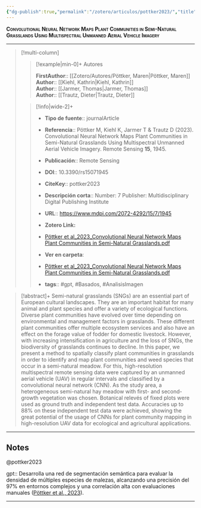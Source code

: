 ```yaml
---
{"dg-publish":true,"permalink":"/zotero/articulos/pottker2023/","title":"Convolutional Neural Network Maps Plant Communities in Semi-Natural Grasslands Using Multispectral Unmanned Aerial Vehicle Imagery","tags":["#zotero"]}
---
```



<span style="font-variant:small-caps; font-weight: bold;">Convolutional Neural Network Maps Plant Communities in Semi-Natural Grasslands Using Multispectral Unmanned Aerial Vehicle Imagery</span>

---


> [!multi-column]
>
>> [!example|min-0]+ Autores
>> 
>> **FirstAuthor**:: [[Zotero/Autores/Pöttker, Maren\|Pöttker, Maren]]  
>> **Author**:: [[Kiehl, Kathrin\|Kiehl, Kathrin]]  
>> **Author**:: [[Jarmer, Thomas\|Jarmer, Thomas]]  
>> **Author**:: [[Trautz, Dieter\|Trautz, Dieter]]  
 >
>
>> [!info|wide-2]+
>>
>> - **Tipo de fuente**:: journalArticle
>> - **Referencia**:: Pöttker M, Kiehl K, Jarmer T & Trautz D (2023). Convolutional Neural Network Maps Plant Communities in Semi-Natural Grasslands Using Multispectral Unmanned Aerial Vehicle Imagery. Remote Sensing **15**, 1945.
>> - **Publicación**:: Remote Sensing
>> - **DOI**:: 10.3390/rs15071945
>> - **CiteKey**:: pottker2023
>> - **Descripción corta**:: Number: 7
Publisher: Multidisciplinary Digital Publishing Institute
>> - **URL**:: https://www.mdpi.com/2072-4292/15/7/1945
>> - **Zotero Link:** 
>> - [Pöttker et al_2023_Convolutional Neural Network Maps Plant Communities in Semi-Natural Grasslands.pdf](zotero://select/library/items/MZWCGJDM)
>>
>> - **Ver en carpeta**: 
>> - [Pöttker et al_2023_Convolutional Neural Network Maps Plant Communities in Semi-Natural Grasslands.pdf](file://J:\OneDrive\Articulos\Pöttker%20et%20al_2023_Convolutional%20Neural%20Network%20Maps%20Plant%20Communities%20in%20Semi-Natural%20Grasslands.pdf)
>> - **tags**:: #gpt, #Basados, #AnalisisImagen



> [!abstract]+ 
>Semi-natural grasslands (SNGs) are an essential part of European cultural landscapes. They are an important habitat for many animal and plant species and offer a variety of ecological functions. Diverse plant communities have evolved over time depending on environmental and management factors in grasslands. These different plant communities offer multiple ecosystem services and also have an effect on the forage value of fodder for domestic livestock. However, with increasing intensification in agriculture and the loss of SNGs, the biodiversity of grasslands continues to decline. In this paper, we present a method to spatially classify plant communities in grasslands in order to identify and map plant communities and weed species that occur in a semi-natural meadow. For this, high-resolution multispectral remote sensing data were captured by an unmanned aerial vehicle (UAV) in regular intervals and classified by a convolutional neural network (CNN). As the study area, a heterogeneous semi-natural hay meadow with first- and second-growth vegetation was chosen. Botanical relevés of fixed plots were used as ground truth and independent test data. Accuracies up to 88% on these independent test data were achieved, showing the great potential of the usage of CNNs for plant community mapping in high-resolution UAV data for ecological and agricultural applications.


--- 

## Notes

@pottker2023

gpt:: Desarrolla una red de segmentación semántica para evaluar la densidad de múltiples especies de malezas, alcanzando una precisión del 97% en entornos complejos y una correlación alta con evaluaciones manuales ([Pöttker et al., 2023](zotero://select/library/items/FFYGSJIG)).






---







